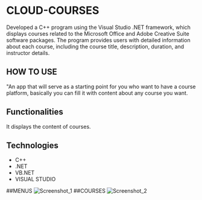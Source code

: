 # CLOUD-COURSES
Developed a C++ program using the Visual Studio .NET framework, which displays courses related to the Microsoft Office and Adobe Creative Suite software packages. The program provides users with detailed information about each course, including the course title, description, duration, and instructor details. 

## HOW TO USE

"An app that will serve as a starting point for you who want to have a course platform, basically you can fill it with content about any course you want.

## Functionalities

It displays the content of courses.

## Technologies

- C++ 
- .NET
- VB.NET
- VISUAL STUDIO

##MENUS
![Screenshot_1](https://user-images.githubusercontent.com/101426136/235823736-d612d845-b814-4a45-84c4-6a4c798d902c.png)
##COURSES
![Screenshot_2](https://user-images.githubusercontent.com/101426136/235823795-ef172c7e-8a21-46db-acdc-033fd910519f.png)


